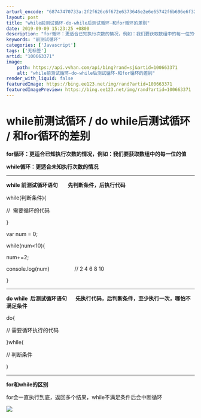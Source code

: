```yaml
---
arturl_encode: "68747470733a:2f2f626c6f672e6373646e2e6e65742f6b696e6f323034362f:61727469636c652f64657461696c732f313030363633333731"
layout: post
title: "while前测试循环-do-while后测试循环-和for循环的差别"
date: 2019-09-09 15:23:25 +0800
description: "for循环：更适合已知执行次数的情况，例如：我们要获取数组中的每一位的值while循环：更适合未知执"
keywords: "前测试循环"
categories: ['Javascript']
tags: ['无标签']
artid: "100663371"
image:
    path: https://api.vvhan.com/api/bing?rand=sj&artid=100663371
    alt: "while前测试循环-do-while后测试循环-和for循环的差别"
render_with_liquid: false
featuredImage: https://bing.ee123.net/img/rand?artid=100663371
featuredImagePreview: https://bing.ee123.net/img/rand?artid=100663371
---
```


# while前测试循环 / do while后测试循环 / 和for循环的差别

**for循环：更适合已知执行次数的情况，例如：我们要获取数组中的每一位的值**

**while循环：更适合未知执行次数的情况**

---

**while 前测试循环语句        先判断条件，后执行代码**

while(判断条件){

//  需要循环的代码

}

var num = 0;

while(num<10){

num+=2;

console.log(num)                 // 2 4 6 8 10

}

---

**do while  后测试循环语句       先执行代码，后判断条件，至少执行一次，哪怕不满足条件**

do{

// 需要循环执行的代码

}while(

// 判断条件

)

---

**for和while的区别**
  
for会一直执行到底，返回多个结果，while不满足条件后会中断循环

![](https://i-blog.csdnimg.cn/blog_migrate/5cad9040f61f9f3f4f1645562bacc68c.png)